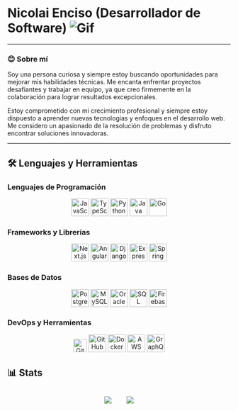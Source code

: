 # Nicolai Enciso (Desarrollador de Software) ![Gif](https://media.giphy.com/media/v1.Y2lkPTc5MGI3NjExNWZqYzR6eGI2ZTBkaWJjZ210Z3Zucjg0M2txd3N2anR0Z3ZibTA5MyZlcD12MV9pbnRlcm5hbF9naWZfYnlfaWQmY3Q9cw/UVG0BN8TOMKkPOJS6e/giphy.gif)

---

### 😊 Sobre mí

Soy una persona curiosa y siempre estoy buscando oportunidades para mejorar mis habilidades técnicas. Me encanta enfrentar proyectos desafiantes y trabajar en equipo, ya que creo firmemente en la colaboración para lograr resultados excepcionales.

Estoy comprometido con mi crecimiento profesional y siempre estoy dispuesto a aprender nuevas tecnologías y enfoques en el desarrollo web. Me considero un apasionado de la resolución de problemas y disfruto encontrar soluciones innovadoras.

---

## 🛠️ Lenguajes y Herramientas

### Lenguajes de Programación
<p align="center">
  <img src="https://cdn.simpleicons.org/javascript/000000" height="40" alt="JavaScript" />
  <img src="https://cdn.simpleicons.org/typescript/3178C6" height="40" alt="TypeScript" />
  <img src="https://cdn.simpleicons.org/python/3776AB" height="40" alt="Python" />
  <img src="https://cdn.jsdelivr.net/npm/simple-icons@v8/icons/java.svg" height="40" alt="Java" />
  <img src="https://cdn.simpleicons.org/go/00ADD8" height="40" alt="Go" />
</p>

### Frameworks y Librerías
<p align="center">
  <img src="https://cdn.simpleicons.org/nextdotjs/000000" height="40" alt="Next.js" />
  <img src="https://cdn.simpleicons.org/angular/DD0031" height="40" alt="Angular" />
  <img src="https://cdn.simpleicons.org/django/092D3E" height="40" alt="Django" />
  <img src="https://cdn.simpleicons.org/express/000000" height="40" alt="Express.js" />
  <img src="https://cdn.simpleicons.org/spring/6DB33F" height="40" alt="Spring" />
</p>

### Bases de Datos
<p align="center">
  <img src="https://cdn.simpleicons.org/postgresql/336791" height="40" alt="PostgreSQL" />
  <img src="https://cdn.simpleicons.org/mysql/4479A1" height="40" alt="MySQL" />
  <img src="https://cdn.simpleicons.org/oracle/F80000" height="40" alt="Oracle" />
  <img src="https://cdn.simpleicons.org/microsoftsqlserver/CC2927" height="40" alt="SQL Server" />
  <img src="https://cdn.simpleicons.org/firebase/FFCA28" height="40" alt="Firebase" />
</p>

### DevOps y Herramientas
<p align="center">
  <img src="https://cdn.simpleicons.org/git/F05032" height="30" alt="Git" />
  <img src="https://cdn.simpleicons.org/github/181717" height="40" alt="GitHub" />
  <img src="https://cdn.simpleicons.org/docker/2496ED" height="40" alt="Docker" />
  <img src="https://cdn.simpleicons.org/amazonaws/232F3E" height="40" alt="AWS" />
  <img src="https://cdn.simpleicons.org/graphql/E434AA" height="40" alt="GraphQL" />
</p>

## 📊 Stats

<p align="center">
    <img src="https://github-readme-stats.vercel.app/api/top-langs/?username=nicomesa2001&theme=dracula" style="max-width: 100%; height: auto; margin: 15px;"/>
    <img src="https://github-readme-stats.vercel.app/api?username=nicomesa2001&show_icons=true&theme=dracula" style="max-width: 100%; height: auto; margin: 15px;"/>
</p>
